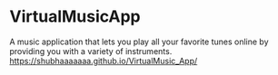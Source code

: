 # VirtualMusicApp
A music application that lets you play all your favorite tunes online by providing you with a variety of instruments.
 https://shubhaaaaaaa.github.io/VirtualMusic_App/

